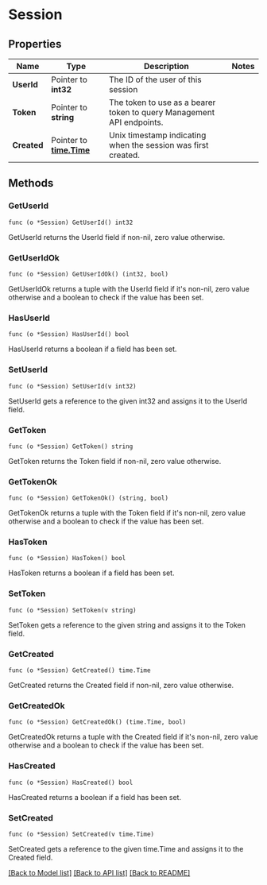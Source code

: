 # Session

## Properties

Name | Type | Description | Notes
------------ | ------------- | ------------- | -------------
**UserId** | Pointer to **int32** | The ID of the user of this session | 
**Token** | Pointer to **string** | The token to use as a bearer token to query Management API endpoints. | 
**Created** | Pointer to [**time.Time**](time.Time.md) | Unix timestamp indicating when the session was first created. | 

## Methods

### GetUserId

`func (o *Session) GetUserId() int32`

GetUserId returns the UserId field if non-nil, zero value otherwise.

### GetUserIdOk

`func (o *Session) GetUserIdOk() (int32, bool)`

GetUserIdOk returns a tuple with the UserId field if it's non-nil, zero value otherwise
and a boolean to check if the value has been set.

### HasUserId

`func (o *Session) HasUserId() bool`

HasUserId returns a boolean if a field has been set.

### SetUserId

`func (o *Session) SetUserId(v int32)`

SetUserId gets a reference to the given int32 and assigns it to the UserId field.

### GetToken

`func (o *Session) GetToken() string`

GetToken returns the Token field if non-nil, zero value otherwise.

### GetTokenOk

`func (o *Session) GetTokenOk() (string, bool)`

GetTokenOk returns a tuple with the Token field if it's non-nil, zero value otherwise
and a boolean to check if the value has been set.

### HasToken

`func (o *Session) HasToken() bool`

HasToken returns a boolean if a field has been set.

### SetToken

`func (o *Session) SetToken(v string)`

SetToken gets a reference to the given string and assigns it to the Token field.

### GetCreated

`func (o *Session) GetCreated() time.Time`

GetCreated returns the Created field if non-nil, zero value otherwise.

### GetCreatedOk

`func (o *Session) GetCreatedOk() (time.Time, bool)`

GetCreatedOk returns a tuple with the Created field if it's non-nil, zero value otherwise
and a boolean to check if the value has been set.

### HasCreated

`func (o *Session) HasCreated() bool`

HasCreated returns a boolean if a field has been set.

### SetCreated

`func (o *Session) SetCreated(v time.Time)`

SetCreated gets a reference to the given time.Time and assigns it to the Created field.


[[Back to Model list]](../README.md#documentation-for-models) [[Back to API list]](../README.md#documentation-for-api-endpoints) [[Back to README]](../README.md)


